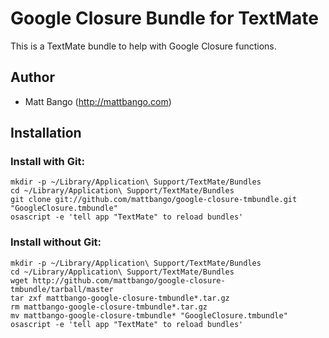 # Google Closure Bundle for TextMate

This is a TextMate bundle to help with Google Closure functions.

## Author

* Matt Bango (http://mattbango.com)

## Installation

### Install with Git:

    mkdir -p ~/Library/Application\ Support/TextMate/Bundles
    cd ~/Library/Application\ Support/TextMate/Bundles
    git clone git://github.com/mattbango/google-closure-tmbundle.git "GoogleClosure.tmbundle"
    osascript -e 'tell app "TextMate" to reload bundles'

### Install without Git:
    mkdir -p ~/Library/Application\ Support/TextMate/Bundles
    cd ~/Library/Application\ Support/TextMate/Bundles
    wget http://github.com/mattbango/google-closure-tmbundle/tarball/master
    tar zxf mattbango-google-closure-tmbundle*.tar.gz
    rm mattbango-google-closure-tmbundle*.tar.gz
    mv mattbango-google-closure-tmbundle* "GoogleClosure.tmbundle"
    osascript -e 'tell app "TextMate" to reload bundles'
